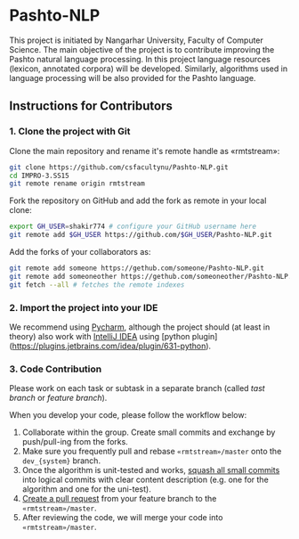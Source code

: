 Pashto-NLP
==============

This project is initiated by Nangarhar University, Faculty of Computer Science. The main objective of the project is to contribute improving the Pashto natural language processing. In this project language resources (lexicon, annotated corpora) will be developed. Similarly, algorithms used in language processing will be also provided for the Pashto language.

Instructions for Contributors
-----------------------------

### 1. Clone the project with Git

Clone the main repository and rename it's remote handle as «rmtstream»:

``` bash
git clone https://github.com/csfacultynu/Pashto-NLP.git
cd IMPRO-3.SS15
git remote rename origin rmtstream
```

Fork the repository on GitHub and add the fork as remote in your local clone:

```bash
export GH_USER=shakir774 # configure your GitHub username here
git remote add $GH_USER https://github.com/$GH_USER/Pashto-NLP.git
```

Add the forks of your collaborators as:

```bash
git remote add someone https://gethub.com/someone/Pashto-NLP.git
git remote add someoneother https://gethub.com/someoneother/Pashto-NLP.git
git fetch --all # fetches the remote indexes
```

### 2. Import the project into your IDE

We recommend using [Pycharm](https://www.jetbrains.com/pycharm/), although the project should (at least in theory) also work with [IntelliJ IDEA](https://www.jetbrains.com/idea/) using [python plugin] (https://plugins.jetbrains.com/idea/plugin/631-python).

### 3. Code Contribution

Please work on each task or subtask in a separate branch (called *tast branch* or *feature branch*).

When you develop your code, please follow the workflow below:

  1.  Collaborate within the group. Create small commits and exchange by push/pull-ing from the forks.
  1.  Make sure you frequently pull and rebase `«rmtstream»/master` onto the `dev_{system}` branch.
  1.  Once the algorithm is unit-tested and works, [squash all small commits](http://gitready.com/advanced/2009/02/10/squashing-commits-with-rebase.html) into logical commits with clear content description (e.g. one for the algorithm and one for the uni-test).
  1.  [Create a pull request](https://help.github.com/articles/creating-a-pull-request) from your feature branch to the `«rmtstream»/master`.
  1.  After reviewing the code, we will merge your code into `«rmtstream»/master`.
  

